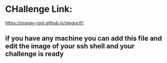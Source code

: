 # CHallenge Link:
  https://pranay-root.github.io/stegoctf/ 
## if you have any machine you can add this file and edit the image of your ssh shell and your challenge is ready

